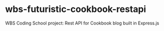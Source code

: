 # wbs-futuristic-cookbook-restapi
WBS Coding School project: Rest API for Cookbook blog built in Express.js
